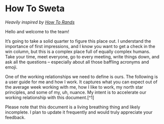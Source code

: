 # How To Sweta

_Heavily inspired by [How To Rands](http://randsinrepose.com/archives/how-to-rands/)_

Hello and welcome to the team!

It’s going to take a solid quarter to figure this place out. I understand the importance of first impressions, and I know you want to get a check in the win column, but this is a complex place full of equally complex humans. Take your time, meet everyone, go to every meeting, write things down, and ask all the questions – especially about all those baffling acronyms and emoji.

One of the working relationships we need to define is ours. The following is a user guide for me and how I work. It captures what you can expect out of the average week working with me, how I like to work, my north star principles, and some of my, uh, nuance. My intent is to accelerate our working relationship with this document.[^1]

Please note that this document is a living breathing thing and likely incomplete. I plan to update it frequently and would truly appreciate your feedback.
